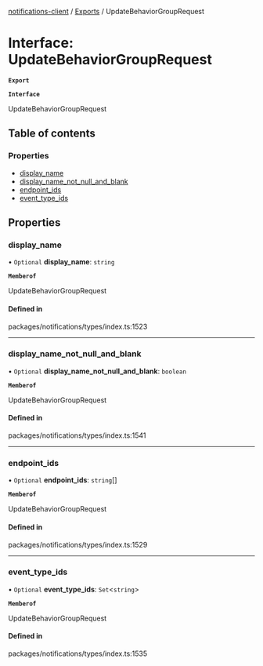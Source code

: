 [notifications-client](../README.md) / [Exports](../modules.md) / UpdateBehaviorGroupRequest

# Interface: UpdateBehaviorGroupRequest

**`Export`**

**`Interface`**

UpdateBehaviorGroupRequest

## Table of contents

### Properties

- [display\_name](UpdateBehaviorGroupRequest.md#display_name)
- [display\_name\_not\_null\_and\_blank](UpdateBehaviorGroupRequest.md#display_name_not_null_and_blank)
- [endpoint\_ids](UpdateBehaviorGroupRequest.md#endpoint_ids)
- [event\_type\_ids](UpdateBehaviorGroupRequest.md#event_type_ids)

## Properties

### display\_name

• `Optional` **display\_name**: `string`

**`Memberof`**

UpdateBehaviorGroupRequest

#### Defined in

packages/notifications/types/index.ts:1523

___

### display\_name\_not\_null\_and\_blank

• `Optional` **display\_name\_not\_null\_and\_blank**: `boolean`

**`Memberof`**

UpdateBehaviorGroupRequest

#### Defined in

packages/notifications/types/index.ts:1541

___

### endpoint\_ids

• `Optional` **endpoint\_ids**: `string`[]

**`Memberof`**

UpdateBehaviorGroupRequest

#### Defined in

packages/notifications/types/index.ts:1529

___

### event\_type\_ids

• `Optional` **event\_type\_ids**: `Set`<`string`\>

**`Memberof`**

UpdateBehaviorGroupRequest

#### Defined in

packages/notifications/types/index.ts:1535
